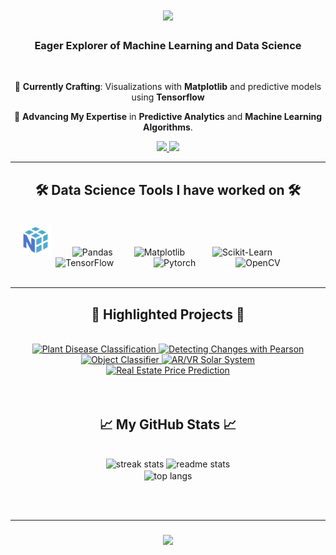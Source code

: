 <h1 align="center">
    <img src="https://readme-typing-svg.herokuapp.com/?font=Righteous&size=35&color=7F00FF&center=true&vCenter=true&width=500&height=70&duration=4000&lines=Hi+There!+👋;I'm+Bhavani+Shankar!;" />
</h1>

<h3 align="center">Eager Explorer of Machine Learning and Data Science</h3>

<br/>

<div align="center">
 
 🔭 **Currently Crafting**: Visualizations with **Matplotlib** and predictive models using **Tensorflow**
 
 🌱 **Advancing My Expertise** in **Predictive Analytics** and **Machine Learning Algorithms**.
 
 </div>
 
<div align="center">
  <a href="mailto:abhavanishankar2002@gmail.com">
    <img src="https://img.shields.io/badge/Email-D14836?style=for-the-badge&logo=gmail&logoColor=white&background=DD2727" />
  </a>
  <a href="https://www.linkedin.com/in/abs768/" target="_blank">
    <img src="https://img.shields.io/badge/LinkedIn-%230077B5.svg?&style=for-the-badge&logo=linkedin&logoColor=white&background=0077B5" />
  </a>
</div>

<hr/>

<h2 align="center">🛠️ Data Science Tools I have worked on 🛠️</h2>
<br/>
<div align="center">
    <img src="https://github.com/valohai/ml-logos/raw/master/numpy.svg" alt="Numpy" style="width: 50px; height: auto; margin-right: 30px;"/>
    <img src="https://github.com/valohai/ml-logos/raw/master/pandas.svg" alt="Pandas" style="width: 60px; height: auto; margin-right: 30px;"/>
    <img src="https://github.com/valohai/ml-logos/raw/master/matplotlib.svg" alt="Matplotlib" style="width: 80px; height: auto; margin-right: 40px;"/>
    <img src="https://github.com/valohai/ml-logos/raw/master/scikit-learn.svg" alt="Scikit-Learn" style="width: 100px; height: auto; margin-right: 70px;"/>
    <img src="https://skillicons.dev/icons?i=tensorflow" alt="TensorFlow" style="width: 50px; height: auto; margin-right: 60px;"/>
    <img src="https://github.com/valohai/ml-logos/raw/master/pytorch.svg" alt="Pytorch" style="width: 80px; height: auto; margin-right: 60px;"/>
    <img src="https://skillicons.dev/icons?i=opencv" alt="OpenCV" style="width: 50px; height: auto;"/>
</div>
<br/>
<hr/>


<div align="center">
  <h2>🌟 Highlighted Projects 🌟</h2>
  <br>
  <!-- Plant Disease Classification -->
  <a href="https://github.com/abs768/Plant-Disease-Classification-Using-Densenet-169-Architecture-of-CNN">
    <img alt="Plant Disease Classification" src="https://github-readme-stats.vercel.app/api/pin/?username=abs768&repo=Plant-Disease-Classification-Using-Densenet-169-Architecture-of-CNN&theme=nightowl" />
  </a>
  <!-- Detecting changes using Pearson Correlation Coefficient -->
  <a href="https://github.com/abs768/Detecting-changes-between-two-images-using-Pearson-Correlation-Coefficient">
    <img alt="Detecting Changes with Pearson" src="https://github-readme-stats.vercel.app/api/pin/?username=abs768&repo=Detecting-changes-between-two-images-using-Pearson-Correlation-Coefficient&theme=nightowl" />
  </a>
  <br/>
  <!-- Object Classifier using Computer Vision -->
  <a href="https://github.com/abs768/Object-Classifier-using-Computer-Vision">
    <img alt="Object Classifier" src="https://github-readme-stats.vercel.app/api/pin/?username=abs768&repo=Object-Classifier-using-Computer-Vision&theme=nightowl" />
  </a>
  <!-- AR/VR Solar System -->
  <a href="https://github.com/abs768/arvr-solar-system">
    <img alt="AR/VR Solar System" src="https://github-readme-stats.vercel.app/api/pin/?username=abs768&repo=arvr-solar-system&theme=nightowl" />
  </a>
  <br/>
  <!-- Real Estate Price Prediction -->
  <a href="https://github.com/abs768/Real-Estate-Price-Prediction">
    <img alt="Real Estate Price Prediction" src="https://github-readme-stats.vercel.app/api/pin/?username=abs768&repo=Real-Estate-Price-Prediction&theme=nightowl" />
  </a>
  <br/><br/><br/>
</div>


<h2 align="center">📈 My GitHub Stats 📈</h2>
<br>
<div align=center>
  <img width=390 src="https://github-readme-streak-stats.herokuapp.com/?user=abs768&theme=nightowl&border_radius=10" alt="streak stats"/>
  <img width=390 src="https://github-readme-stats.vercel.app/api?username=abs768&show_icons=true&theme=nightowl&border_radius=10" alt="readme stats" />
  <br/>
  <img width=325 align="center" src="https://github-readme-stats.vercel.app/api/top-langs/?username=abs768&layout=compact&theme=nightowl&border_radius=10" alt="top langs" />
</div>

<br/><br/>
<hr/>

<h3 align="center">
    <img src="https://readme-typing-svg.herokuapp.com/?font=Righteous&size=25&center=true&vCenter=true&width=500&height=70&duration=4000&lines=Thank+you+for+stopping+by!;Connect+with+me+on+LinkedIn!;Let's+build+something+amazing+together!;">
</h3>

<br/>

